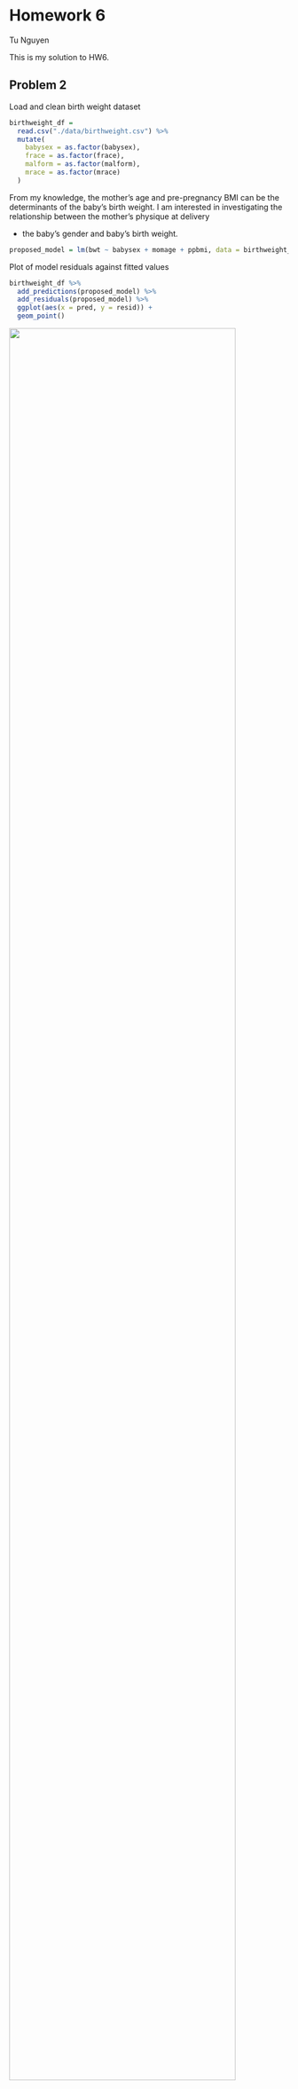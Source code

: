 Homework 6
================
Tu Nguyen

This is my solution to HW6.

## Problem 2

Load and clean birth weight dataset

``` r
birthweight_df = 
  read.csv("./data/birthweight.csv") %>% 
  mutate(
    babysex = as.factor(babysex),
    frace = as.factor(frace),
    malform = as.factor(malform),
    mrace = as.factor(mrace)
  )
```

From my knowledge, the mother’s age and pre-pregnancy BMI can be the
determinants of the baby’s birth weight. I am interested in
investigating the relationship between the mother’s physique at delivery
+ the baby’s gender and baby’s birth weight.

``` r
proposed_model = lm(bwt ~ babysex + momage + ppbmi, data = birthweight_df)
```

Plot of model residuals against fitted values

``` r
birthweight_df %>% 
  add_predictions(proposed_model) %>% 
  add_residuals(proposed_model) %>% 
  ggplot(aes(x = pred, y = resid)) + 
  geom_point()
```

<img src="p8105_hw6_tnn2113_files/figure-gfm/unnamed-chunk-3-1.png" width="90%" />

Automate the CV process

``` r
cv_df = 
  crossv_mc(birthweight_df, 100)
```

Compare my model to two others

``` r
cv_df = 
  cv_df %>% 
  mutate(
    proposed_mod = map(train, ~lm(bwt ~ babysex + momage + ppbmi, data = .x)),
    main_mod = map(train, ~lm(bwt ~ blength + gaweeks, data = .x)),
    three_way_mod = map(train, ~lm(bwt ~ bhead + blength + babysex + bhead*blength + blength*babysex + bhead*babysex + bhead*blength*babysex, data = .x))
  ) %>% 
  mutate(
    rmse_proposed = map2_dbl(proposed_mod, test, ~rmse(model = .x, data = .y)),
    rmse_main = map2_dbl(main_mod, test, ~rmse(model = .x, data = .y)),
    rmse_three_way = map2_dbl(three_way_mod, test, ~rmse(model = .x, data = .y))
  )
```

Make comparison in terms of the cross-validated prediction error

``` r
cv_df %>% 
  select(starts_with("rmse")) %>% 
  pivot_longer(
    everything(),
    names_to = "model",
    values_to = "rmse",
    names_prefix = "rmse_"
  ) %>% 
  mutate(model = fct_inorder(model)) %>% 
  ggplot(aes(x = model, y = rmse)) + 
  geom_violin()
```

<img src="p8105_hw6_tnn2113_files/figure-gfm/unnamed-chunk-6-1.png" width="90%" />

The proposed model has the highest prediction error. Model with the head
circumference, length, sex, and all interactions (including the
three-way interaction) has the lowest prediction error.

## Problem 3

Download dataset

``` r
weather_df = 
  rnoaa::meteo_pull_monitors(
    c("USW00094728"),
    var = c("PRCP", "TMIN", "TMAX"), 
    date_min = "2017-01-01",
    date_max = "2017-12-31") %>%
  mutate(
    name = recode(id, USW00094728 = "CentralPark_NY"),
    tmin = tmin / 10,
    tmax = tmax / 10) %>%
  select(name, id, everything())
```

    ## Registered S3 method overwritten by 'hoardr':
    ##   method           from
    ##   print.cache_info httr

    ## using cached file: /Users/tunguyen/Library/Caches/R/noaa_ghcnd/USW00094728.dly

    ## date created (size, mb): 2020-10-04 23:54:44 (7.522)

    ## file min/max dates: 1869-01-01 / 2020-10-31

Create 5000 bootstrap samples

``` r
bootstrap_df = 
  weather_df %>% 
  bootstrap(n = 5000)
```

Find and plot the distributions of \(\hat{r}^2\) and
\(log(\hat\beta_0 * \hat\beta_1)\)

``` r
sample_df = 
  bootstrap_df %>% 
  mutate(
    models = map(strap, ~lm(tmax ~ tmin, data = .x)),
    r_hat_distribution = map(models, broom::glance),
    log_distribution = map(models, broom::tidy)
  ) %>% 
  select(-strap, -models)
```

\(\hat{r}^2\) plot

``` r
r_df = 
  sample_df %>% 
  unnest(r_hat_distribution)

r_df %>% 
  ggplot(aes(x = r.squared)) + 
  geom_density()
```

<img src="p8105_hw6_tnn2113_files/figure-gfm/unnamed-chunk-10-1.png" width="90%" />

Based on the plot above, the distribution of \(\hat{r}^2\) is relatively
normal

Identify the 2.5% and 97.5% quantiles

``` r
unname(quantile(pull(r_df, r.squared), 0.025))
```

    ## [1] 0.8937077

``` r
unname(quantile(pull(r_df, r.squared), 0.975))
```

    ## [1] 0.9278163

Based on the code chunk above, the 95% confidence interval for
\(\hat{r}^2\) is (0.893591, 0.927841)

\(log(\hat\beta_0 * \hat\beta_1)\) plot

``` r
log_df = 
  sample_df %>% 
  unnest(log_distribution) %>% 
  pivot_wider(.id:estimate,
    names_from = term, 
    values_from = estimate) %>% 
  select(-r_hat_distribution) %>% 
  rename("intercept" = "(Intercept)") %>% 
  mutate(log_distribution = log(intercept*tmin))

log_df %>% 
  ggplot(aes(x = log_distribution)) + 
  geom_density()
```

<img src="p8105_hw6_tnn2113_files/figure-gfm/unnamed-chunk-12-1.png" width="90%" />

Based on the plot above, the distribution of
\(log(\hat\beta_0 * \hat\beta_1)\)is also normal.

Identify the 2.5% and 97.5% quantiles

``` r
unname(quantile(pull(log_df, log_distribution), 0.025))
```

    ## [1] 1.964834

``` r
unname(quantile(pull(log_df, log_distribution), 0.975))
```

    ## [1] 2.058823

Based on the code chunk above, the 95% confidence interval for
\(log(\hat\beta_0 * \hat\beta_1)\) is (1.9744, 2.0599)
